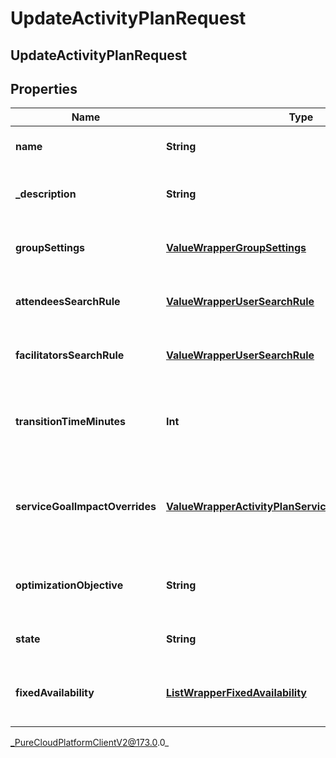 # UpdateActivityPlanRequest

## UpdateActivityPlanRequest

## Properties

|Name | Type | Description | Notes|
|------------ | ------------- | ------------- | -------------|
| **name** | **String** | The name of the activity plan | [optional] |
| **_description** | **String** | The description of the activity plan | [optional] |
| **groupSettings** | [**ValueWrapperGroupSettings**](ValueWrapperGroupSettings) | Group settings for the activity plan | [optional] |
| **attendeesSearchRule** | [**ValueWrapperUserSearchRule**](ValueWrapperUserSearchRule) | Attendee search rule for this activity plan | [optional] |
| **facilitatorsSearchRule** | [**ValueWrapperUserSearchRule**](ValueWrapperUserSearchRule) | Facilitator search rule for this activity plan | [optional] |
| **transitionTimeMinutes** | **Int** | Transition time in minutes between facilitated sessions | [optional] |
| **serviceGoalImpactOverrides** | [**ValueWrapperActivityPlanServiceGoalImpactOverrides**](ValueWrapperActivityPlanServiceGoalImpactOverrides) | Allowable service goal impact override settings for this activity plan | [optional] |
| **optimizationObjective** | **String** | The optimization objective of this activity plan | [optional] |
| **state** | **String** | The state of this activity plan | [optional] |
| **fixedAvailability** | [**ListWrapperFixedAvailability**](ListWrapperFixedAvailability) | Fixed availability configuration for the activity plan | [optional] |



_PureCloudPlatformClientV2@173.0.0_
